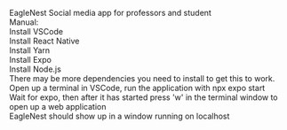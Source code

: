 EagleNest Social media app for professors and student <br />
Manual:<br />
Install VSCode<br />
Install React Native<br />
Install Yarn<br />
Install Expo<br />
Install Node.js<br />
There may be more dependencies you need to install to get this to work.<br />
Open up a terminal in VSCode, run the application with npx expo start<br />
Wait for expo, then after it has started press 'w' in the terminal window to open up a web application<br />
EagleNest should show up in a window running on localhost
